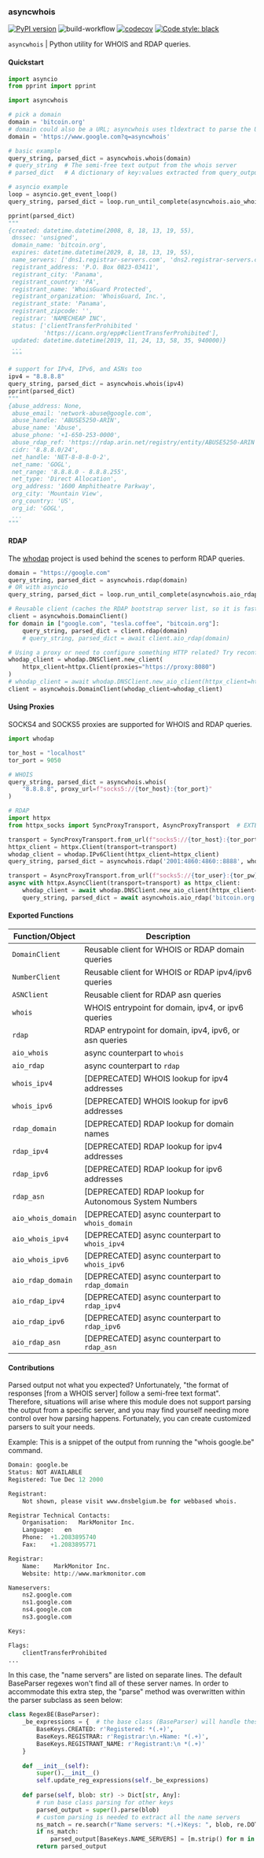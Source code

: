 ### asyncwhois

[![PyPI version](https://badge.fury.io/py/asyncwhois.svg)](https://badge.fury.io/py/asyncwhois)
![build-workflow](https://github.com/pogzyb/asyncwhois/actions/workflows/build-and-test.yml/badge.svg)
[![codecov](https://codecov.io/gh/pogzyb/asyncwhois/branch/main/graph/badge.svg?token=Q4xtgezXGX)](https://codecov.io/gh/pogzyb/asyncwhois)
[![Code style: black](https://img.shields.io/badge/code%20style-black-000000.svg)](https://github.com/psf/black)

`asyncwhois` | Python utility for WHOIS and RDAP queries.

#### Quickstart

```python
import asyncio
from pprint import pprint

import asyncwhois

# pick a domain
domain = 'bitcoin.org'
# domain could also be a URL; asyncwhois uses tldextract to parse the URL
domain = 'https://www.google.com?q=asyncwhois'

# basic example
query_string, parsed_dict = asyncwhois.whois(domain)
# query_string  # The semi-free text output from the whois server
# parsed_dict   # A dictionary of key:values extracted from query_output

# asyncio example
loop = asyncio.get_event_loop()
query_string, parsed_dict = loop.run_until_complete(asyncwhois.aio_whois(domain))

pprint(parsed_dict)
"""
{created: datetime.datetime(2008, 8, 18, 13, 19, 55),
 dnssec: 'unsigned',
 domain_name: 'bitcoin.org',
 expires: datetime.datetime(2029, 8, 18, 13, 19, 55),
 name_servers: ['dns1.registrar-servers.com', 'dns2.registrar-servers.com'],
 registrant_address: 'P.O. Box 0823-03411',
 registrant_city: 'Panama',
 registrant_country: 'PA',
 registrant_name: 'WhoisGuard Protected',
 registrant_organization: 'WhoisGuard, Inc.',
 registrant_state: 'Panama',
 registrant_zipcode: '',
 registrar: 'NAMECHEAP INC',
 status: ['clientTransferProhibited '
          'https://icann.org/epp#clientTransferProhibited'],
 updated: datetime.datetime(2019, 11, 24, 13, 58, 35, 940000)}
 ...
 """

# support for IPv4, IPv6, and ASNs too
ipv4 = "8.8.8.8"
query_string, parsed_dict = asyncwhois.whois(ipv4)
pprint(parsed_dict)
"""
{abuse_address: None,
 abuse_email: 'network-abuse@google.com',
 abuse_handle: 'ABUSE5250-ARIN',
 abuse_name: 'Abuse',
 abuse_phone: '+1-650-253-0000',
 abuse_rdap_ref: 'https://rdap.arin.net/registry/entity/ABUSE5250-ARIN',
 cidr: '8.8.8.0/24',
 net_handle: 'NET-8-8-8-0-2',
 net_name: 'GOGL',
 net_range: '8.8.8.0 - 8.8.8.255',
 net_type: 'Direct Allocation',
 org_address: '1600 Amphitheatre Parkway',
 org_city: 'Mountain View',
 org_country: 'US',
 org_id: 'GOGL',
 ...
"""
```

#### RDAP

The [whodap](https://github.com/pogzyb/whodap) project is used behind the scenes to perform RDAP queries.

```python
domain = "https://google.com"
query_string, parsed_dict = asyncwhois.rdap(domain)
# OR with asyncio
query_string, parsed_dict = loop.run_until_complete(asyncwhois.aio_rdap(domain))

# Reusable client (caches the RDAP bootstrap server list, so it is faster for doing multiple calls)
client = asyncwhois.DomainClient()
for domain in ["google.com", "tesla.coffee", "bitcoin.org"]:
    query_string, parsed_dict = client.rdap(domain)
    # query_string, parsed_dict = await client.aio_rdap(domain)

# Using a proxy or need to configure something HTTP related? Try reconfiguring the client:
whodap_client = whodap.DNSClient.new_client(
    httpx_client=httpx.Client(proxies="https://proxy:8080")
)
# whodap_client = await whodap.DNSClient.new_aio_client(httpx_client=httpx.AsyncClient(proxies="https://proxy:8080"))
client = asyncwhois.DomainClient(whodap_client=whodap_client)

```

#### Using Proxies

SOCKS4 and SOCKS5 proxies are supported for WHOIS and RDAP queries.

```python
import whodap

tor_host = "localhost"
tor_port = 9050

# WHOIS
query_string, parsed_dict = asyncwhois.whois(
    "8.8.8.8", proxy_url=f"socks5://{tor_host}:{tor_port}"
)

# RDAP
import httpx
from httpx_socks import SyncProxyTransport, AsyncProxyTransport  # EXTERNAL DEPENDENCY for SOCKS Proxies 

transport = SyncProxyTransport.from_url(f"socks5://{tor_host}:{tor_port}")
httpx_client = httpx.Client(transport=transport)
whodap_client = whodap.IPv6Client(httpx_client=httpx_client)
query_string, parsed_dict = asyncwhois.rdap('2001:4860:4860::8888', whodap_client=whodap_client)

transport = AsyncProxyTransport.from_url(f"socks5://{tor_user}:{tor_pw}@{tor_host}:{tor_port}")
async with httpx.AsyncClient(transport=transport) as httpx_client:
    whodap_client = await whodap.DNSClient.new_aio_client(httpx_client=httpx_client)
    query_string, parsed_dict = await asyncwhois.aio_rdap('bitcoin.org', whodap_client=whodap_client)

```

#### Exported Functions

| Function/Object    | Description                                            |
|--------------------|--------------------------------------------------------|
| `DomainClient`     | Reusable client for  WHOIS or RDAP domain queries      |
| `NumberClient`     | Reusable client for WHOIS or RDAP ipv4/ipv6 queries    |
| `ASNClient`        | Reusable client for RDAP asn queries                   |
| `whois`            | WHOIS entrypoint for domain, ipv4, or ipv6 queries     |
| `rdap`             | RDAP entrypoint for domain, ipv4, ipv6, or asn queries |
| `aio_whois`        | async counterpart to `whois`                           |
| `aio_rdap`         | async counterpart to `rdap`                            |
| `whois_ipv4`       | [DEPRECATED] WHOIS lookup for ipv4 addresses           |
| `whois_ipv6`       | [DEPRECATED] WHOIS lookup for ipv6 addresses           |
| `rdap_domain`      | [DEPRECATED] RDAP lookup for domain names              |
| `rdap_ipv4`        | [DEPRECATED] RDAP lookup for ipv4 addresses            |
| `rdap_ipv6`        | [DEPRECATED] RDAP lookup for ipv6 addresses            |
| `rdap_asn`         | [DEPRECATED] RDAP lookup for Autonomous System Numbers |
| `aio_whois_domain` | [DEPRECATED] async counterpart to `whois_domain`       |
| `aio_whois_ipv4`   | [DEPRECATED] async counterpart to `whois_ipv4`         |
| `aio_whois_ipv6`   | [DEPRECATED] async counterpart to `whois_ipv6`         |
| `aio_rdap_domain`  | [DEPRECATED] async counterpart to `rdap_domain`        |
| `aio_rdap_ipv4`    | [DEPRECATED] async counterpart to `rdap_ipv4`          |
| `aio_rdap_ipv6`    | [DEPRECATED]  async counterpart to `rdap_ipv6`         |
| `aio_rdap_asn`     | [DEPRECATED] async counterpart to `rdap_asn`           |

#### Contributions

Parsed output not what you expected? Unfortunately, "the format of responses [from a WHOIS server] follow a semi-free text format". Therefore,
situations will arise where this module does not support parsing the output from a specific server, and you may find
yourself needing more control over how parsing happens. Fortunately, you can create customized parsers to suit your needs.

Example: This is a snippet of the output from running the "whois google.be" command.
```python
Domain:	google.be
Status:	NOT AVAILABLE
Registered:	Tue Dec 12 2000

Registrant:
    Not shown, please visit www.dnsbelgium.be for webbased whois.

Registrar Technical Contacts:
    Organisation:	MarkMonitor Inc.
    Language:	en
    Phone:	+1.2083895740
    Fax:	+1.2083895771

Registrar:
    Name:	 MarkMonitor Inc.
    Website: http://www.markmonitor.com

Nameservers:
    ns2.google.com
    ns1.google.com
    ns4.google.com
    ns3.google.com

Keys:

Flags:
    clientTransferProhibited
...
```
In this case, the "name servers" are listed on separate lines. The default BaseParser regexes
won't find all of these server names. In order to accommodate this extra step, the "parse" method was
overwritten within the parser subclass as seen below:
```python
class RegexBE(BaseParser):
    _be_expressions = {  # the base class (BaseParser) will handle these regexes
        BaseKeys.CREATED: r'Registered: *(.+)',
        BaseKeys.REGISTRAR: r'Registrar:\n.+Name: *(.+)',
        BaseKeys.REGISTRANT_NAME: r'Registrant:\n *(.+)'
    }
    
    def __init__(self):
        super().__init__()
        self.update_reg_expressions(self._be_expressions)
    
    def parse(self, blob: str) -> Dict[str, Any]:
        # run base class parsing for other keys
        parsed_output = super().parse(blob)
        # custom parsing is needed to extract all the name servers
        ns_match = re.search(r"Name servers: *(.+)Keys: ", blob, re.DOTALL)
        if ns_match:
            parsed_output[BaseKeys.NAME_SERVERS] = [m.strip() for m in ns_match.group(1).split('\n') if m.strip()]
        return parsed_output
```